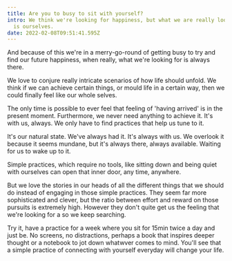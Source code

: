 ```yaml
---
title: Are you to busy to sit with yourself?
intro: We think we're looking for happiness, but what we are really looking for
  is ourselves.
date: 2022-02-08T09:51:41.595Z
---
```

And because of this we're in a merry-go-round of getting busy to try and find our future happiness, when really, what we're looking for is always there.

We love to conjure really intricate scenarios of how life should unfold. We think if we can achieve certain things, or mould life in a certain way, then we could finally feel like our whole selves.

The only time is possible to ever feel that feeling of 'having arrived' is in the present moment. Furthermore, we never need anything to achieve it. It's with us, always. We only have to find practices that help us tune to it.

It's our natural state. We've always had it. It's always with us. We overlook it because it seems mundane, but it's always there, always available. Waiting for us to wake up to it.

Simple practices, which require no tools, like sitting down and being quiet with ourselves can open that inner door, any time, anywhere.

But we love the stories in our heads of all the different things that we should do instead of engaging in those simple practices. They seem far more sophisticated and clever, but the ratio between effort and reward on those pursuits is extremely high. However they don't quite get us the feeling that we're looking for a so we keep searching.

Try it, have a practice for a week where you sit for 15min twice a day and just be. No screens, no distractions, perhaps a book that inspires deeper thought or a notebook to jot down whatwver comes to mind. You'll see that a simple practice of connecting with yourself everyday will change your life.